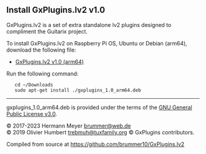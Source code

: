 ## Install GxPlugins.lv2 v1.0

GxPlugins.lv2 is a set of extra standalone lv2 plugins designed to compliment the Guitarix project.

To install GxPlugins.lv2 on Raspberry Pi OS, Ubuntu or Debian (arm64), download the following file:

*  [GxPlugins.lv2 v1.0 (arm64)](https://github.com/rerdavies/pipedal/releases/download/gxplugins_1.0/gxplugins_1.0_arm64.deb)

Run the following command:

```
   cd ~/Downloads
   sudo apt-get install ./gxplugins_1.0_arm64.deb
```
----

gxplugins_1.0_arm64.deb is provided under the terms of the [GNU General Public License v3.0](GPLv3.md).

© 2017-2023 Hermann Meyer <brummer@web.de>  
© 2019 Olivier Humbert <trebmuh@tuxfamily.org>
© GxPlugins contributors.

Compiled from source at https://github.com/brummer10/GxPlugins.lv2

